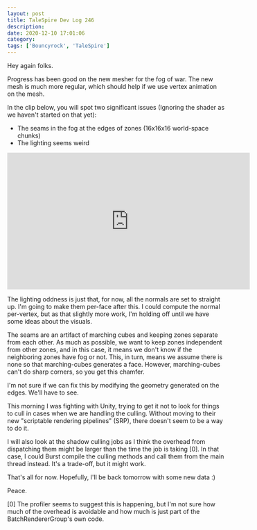 ```yaml
---
layout: post
title: TaleSpire Dev Log 246
description:
date: 2020-12-10 17:01:06
category:
tags: ['Bouncyrock', 'TaleSpire']
---
```


Hey again folks.

Progress has been good on the new mesher for the fog of war. The new mesh is much more regular, which should help if we use vertex animation on the mesh.

In the clip below, you will spot two significant issues (Ignoring the shader as we haven't started on that yet):

- The seams in the fog at the edges of zones (16x16x16 world-space chunks)
- The lighting seems weird

<iframe width="560" height="315" src="https://www.youtube.com/watch?v=TXqvB1vlpw8" frameborder="0" allowfullscreen></iframe>

The lighting oddness is just that, for now, all the normals are set to straight up. I'm going to make them per-face after this. I could compute the normal per-vertex, but as that slightly more work, I'm holding off until we have some ideas about the visuals.

The seams are an artifact of marching cubes and keeping zones separate from each other. As much as possible, we want to keep zones independent from other zones, and in this case, it means we don't know if the neighboring zones have fog or not. This, in turn, means we assume there is none so that marching-cubes generates a face. However, marching-cubes can't do sharp corners, so you get this chamfer.

I'm not sure if we can fix this by modifying the geometry generated on the edges. We'll have to see.

This morning I was fighting with Unity, trying to get it not to look for things to cull in cases when we are handling the culling. Without moving to their new "scriptable rendering pipelines" (SRP), there doesn't seem to be a way to do it.

I will also look at the shadow culling jobs as I think the overhead from dispatching them might be larger than the time the job is taking [0]. In that case, I could Burst compile the culling methods and call them from the main thread instead. It's a trade-off, but it might work.

That's all for now. Hopefully, I'll be back tomorrow with some new data :)

Peace.

[0] The profiler seems to suggest this is happening, but I'm not sure how much of the overhead is avoidable and how much is just part of the BatchRendererGroup's own code.
